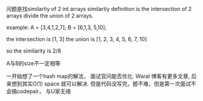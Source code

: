 问题是找similartiy of 2 int arrays
similartiy definition is the intersection of 2 arrays divide the union of  2 arrays.

example:
A = [3,4,1,2,7];
B = [6,1,3, 5,10];

the intersection is [1, 3]
the union is [1, 2, 3, 4, 5, 6, 7, 10]

so the similarity is 2/8

A与B的size不一定相等

一开始想了一个hash map的解法，
面试官问能否优化. Waral 博客有更多文章,
后来想到其实O(1) space 就可以解决.
但是代码没写完，题不难，但是第一次面试不会搞codepair， 与U家无缘

